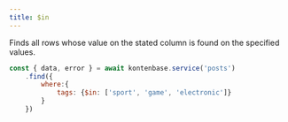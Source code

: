 ```yaml
---
title: $in
---
```


Finds all rows whose value on the stated column is found on the specified values.

```javascript
const { data, error } = await kontenbase.service('posts')
    .find({
        where:{ 
            tags: {$in: ['sport', 'game', 'electronic']}
        }
    })
```